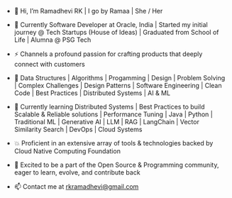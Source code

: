 - 🐼 Hi, I’m Ramadhevi RK | I go by Ramaa | She / Her

- 📌 Currently Software Developer at Oracle, India | Started my initial journey @ Tech Startups (House of Ideas)
     | Graduated from School of Life | Alumna @ PSG Tech 

- ⚡ Channels a profound passion for crafting products that deeply connect with customers

- 🌼 Data Structures | Algorithms | Progamming | Design | Problem Solving | Complex Challenges
     | Design Patterns | Software Engineering | Clean Code | Best Practices | Distributed Systems | AI & ML
  
- 🌱 Currently learning Distributed Systems | Best Practices to build Scalable & Reliable solutions | Performance Tuning
     | Java | Python | Traditional ML | Generative AI | LLM | RAG | LangChain | Vector Similarity Search | DevOps | Cloud Systems

- 💥 Proficient in an extensive array of tools & technologies backed by Cloud Native Computing Foundation 

- 💚 Excited to be a part of the Open Source & Programming community, eager to learn, evolve, and contribute back

- 📫 Contact me at rkramadhevi@gmail.com

<!---
EngineeringWithRamaa/EngineeringWithRamaa is a ✨ special ✨ repository because its `README.md` (this file) appears on your GitHub profile.
You can click the Preview link to take a look at your changes.
--->
